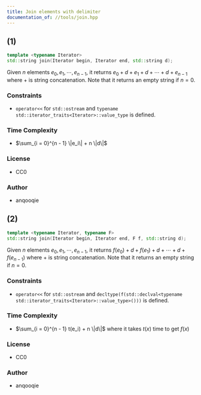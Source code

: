 ```yaml
---
title: Join elements with delimiter
documentation_of: //tools/join.hpp
---
```


## (1)
```cpp
template <typename Iterator>
std::string join(Iterator begin, Iterator end, std::string d);
```

Given $n$ elements $e_0, e_1, \cdots, e_{n - 1}$, it returns $e_0 + d + e_1 + d + \cdots + d + e_{n - 1}$ where $+$ is string concatenation.
Note that it returns an empty string if $n = 0$.

### Constraints
- `operator<<` for `std::ostream` and `typename std::iterator_traits<Iterator>::value_type` is defined.

### Time Complexity
- $\sum_{i = 0}^{n - 1} \|e_i\| + n \|d\|$

### License
- CC0

### Author
- anqooqie

## (2)
```cpp
template <typename Iterator, typename F>
std::string join(Iterator begin, Iterator end, F f, std::string d);
```

Given $n$ elements $e_0, e_1, \cdots, e_{n - 1}$, it returns $f(e_0) + d + f(e_1) + d + \cdots + d + f(e_{n - 1})$ where $+$ is string concatenation.
Note that it returns an empty string if $n = 0$.

### Constraints
- `operator<<` for `std::ostream` and `decltype(f(std::declval<typename std::iterator_traits<Iterator>::value_type>()))` is defined.

### Time Complexity
- $\sum_{i = 0}^{n - 1} t(e_i) + n \|d\|$ where it takes $t(x)$ time to get $f(x)$

### License
- CC0

### Author
- anqooqie
